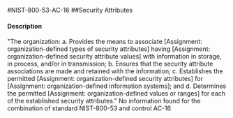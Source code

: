 #NIST-800-53-AC-16
##Security Attributes
#### Description
"The organization:
  a.  Provides the means to associate [Assignment: organization-defined types of security attributes] having [Assignment: organization-defined security attribute values] with information in storage, in process, and/or in transmission;
  b.  Ensures that the security attribute associations are made and retained with the information;
  c.  Establishes the permitted [Assignment: organization-defined security attributes] for [Assignment: organization-defined information systems]; and
  d.  Determines the permitted [Assignment: organization-defined values or ranges] for each of the established security attributes."
No information found for the combination of standard NIST-800-53 and control AC-16
